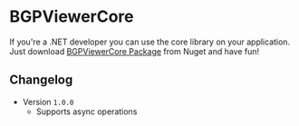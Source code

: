 # BGPViewerCore
If you're a .NET developer you can use the core library on your application. Just download [BGPViewerCore Package](https://www.nuget.org/packages/BGPViewerCore/) from Nuget and have fun!


## Changelog

- Version ```1.0.0```
    - Supports async operations